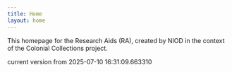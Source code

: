 ```yaml
---
title: Home
layout: home
---
```


This homepage for the Research Aids (RA), created by NIOD in the context of the Colonial Collections project. 


current version from 2025-07-10 16:31:09.663310